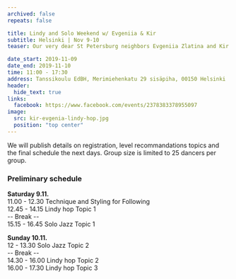 ```yaml
---
archived: false
repeats: false

title: Lindy and Solo Weekend w/ Evgeniia & Kir
subtitle: Helsinki | Nov 9-10
teaser: Our very dear St Petersburg neighbors Evgeniia Zlatina and Kir Rodionov are back in town to share their dance knowledge, style and musicality with you.

date_start: 2019-11-09
date_end: 2019-11-10
time: 11:00 - 17:30
address: Tanssikoulu EdBH, Merimiehenkatu 29 sisäpiha, 00150 Helsinki
header:
  hide_text: true
links:
  facebook: https://www.facebook.com/events/2378383378955097
image:
  src: kir-evgenia-lindy-hop.jpg
  position: "top center"
---
```



We will publish details on registration, level recommandations topics and the final schedule the next days. Group size is limited to 25 dancers per group.

### Preliminary schedule

**Saturday 9.11.**  
11.00 - 12.30 Technique and Styling for Following  
12.45 - 14.15 Lindy hop Topic 1  
-- Break --  
15.15 - 16.45 Solo Jazz Topic 1  

**Sunday 10.11.**  
12 - 13.30 Solo Jazz Topic 2  
-- Break --  
14.30 - 16.00 Lindy hop Topic 2  
16.00 - 17.30 Lindy hop Topic 3  
